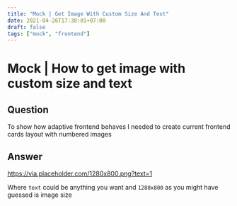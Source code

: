 ```yaml
---
title: "Mock | Get Image With Custom Size And Text"
date: 2021-04-26T17:30:01+07:00
draft: false
tags: ["mock", "frontend"]
---
```


# Mock | How to get image with custom size and text

## Question

To show how adaptive frontend behaves I needed to create current frontend cards layout with numbered images

## Answer

https://via.placeholder.com/1280x800.png?text=1

Where `text` could be anything you want and `1280x800` as you might have guessed is image size

